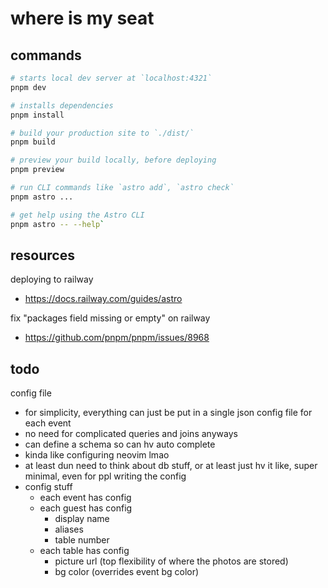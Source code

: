 # where is my seat

## commands

```bash
# starts local dev server at `localhost:4321`
pnpm dev

# installs dependencies
pnpm install

# build your production site to `./dist/`
pnpm build

# preview your build locally, before deploying
pnpm preview

# run CLI commands like `astro add`, `astro check`
pnpm astro ...

# get help using the Astro CLI
pnpm astro -- --help`
```

## resources

deploying to railway
- https://docs.railway.com/guides/astro

fix "packages field missing or empty" on railway
- https://github.com/pnpm/pnpm/issues/8968

## todo

config file
- for simplicity, everything can just be put in a single json config file for each event
- no need for complicated queries and joins anyways
- can define a schema so can hv auto complete
- kinda like configuring neovim lmao
- at least dun need to think about db stuff, or at least just hv it like, super minimal, even for ppl writing the config
- config stuff
    - each event has config
    - each guest has config
        - display name
        - aliases
        - table number
    - each table has config
        - picture url (top flexibility of where the photos are stored)
        - bg color (overrides event bg color)
